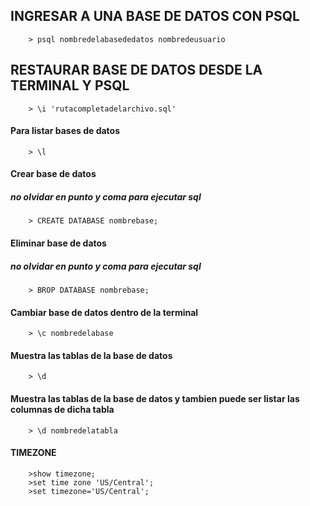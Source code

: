 ## INGRESAR A UNA BASE DE DATOS CON PSQL

```terminal
	> psql nombredelabasededatos nombredeusuario
```

## RESTAURAR BASE DE DATOS DESDE LA TERMINAL Y PSQL

```terminal
	> \i 'rutacompletadelarchivo.sql'
```

#### Para listar bases de datos

```terminal
 	> \l
```

#### Crear base de datos
##### no olvidar en punto y coma para ejecutar sql

```terminal
 	> CREATE DATABASE nombrebase;
```

#### Eliminar base de datos
##### no olvidar en punto y coma para ejecutar sql

```terminal
 	> BROP DATABASE nombrebase;
```

#### Cambiar base de datos dentro de la terminal

```terminal
 	> \c nombredelabase
```

#### Muestra las tablas de la base de datos

```terminal
 	> \d
```

#### Muestra las tablas de la base de datos y tambien puede ser listar las columnas de dicha tabla

```terminal
 	> \d nombredelatabla
```

#### TIMEZONE

```
	>show timezone;
	>set time zone 'US/Central';
	>set timezone='US/Central';
```
